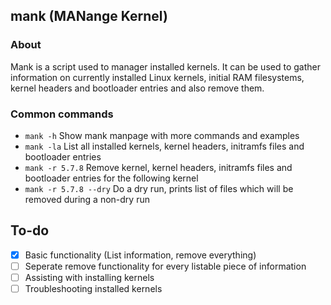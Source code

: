 ## mank (MANange Kernel)
### About
Mank is a script used to manager installed kernels. It can be used to gather information on currently installed Linux kernels, initial RAM filesystems, kernel headers and bootloader entries and also remove them. 

### Common commands
* `mank -h` Show mank manpage with more commands and examples
* `mank -la` List all installed kernels, kernel headers, initramfs files and bootloader entries
* `mank -r 5.7.8` Remove kernel, kernel headers, initramfs files and bootloader entries for the following kernel
* `mank -r 5.7.8 --dry` Do a dry run, prints list of files which will be removed during a non-dry run

## To-do
- [x] Basic functionality (List information, remove everything)
- [ ] Seperate remove functionality for every listable piece of information
- [ ] Assisting with installing kernels
- [ ] Troubleshooting installed kernels  
